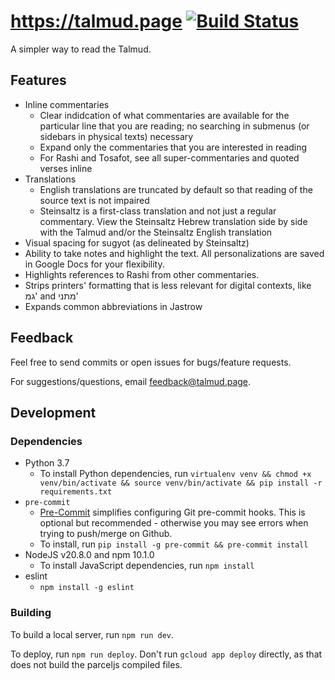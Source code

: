 # https://talmud.page [![Build Status](https://travis-ci.org/ronshapiro/talmud.page.svg?branch=base)](https://travis-ci.org/ronshapiro/talmud.page)

A simpler way to read the Talmud.

## Features

- Inline commentaries
  - Clear indidcation of what commentaries are available for the particular line that you are reading; no searching in submenus (or sidebars in physical texts) necessary
  - Expand only the commentaries that you are interested in reading
  - For Rashi and Tosafot, see all super-commentaries and quoted verses inline
- Translations
  - English translations are truncated by default so that reading of the source text is not impaired
  - Steinsaltz is a first-class translation and not just a regular commentary. View the Steinsaltz Hebrew translation side by side with the Talmud and/or the Steinsaltz English translation
- Visual spacing for sugyot (as delineated by Steinsaltz)
- Ability to take notes and highlight the text. All personalizations are saved in Google Docs for your flexibility.
- Highlights references to Rashi from other commentaries.
- Strips printers' formatting that is less relevant for digital contexts, like גמ' and מתני'
- Expands common abbreviations in Jastrow


## Feedback

Feel free to send commits or open issues for bugs/feature requests.

For suggestions/questions, email feedback@talmud.page.

## Development

### Dependencies

- Python 3.7
    - To install Python dependencies, run
      `virtualenv venv && chmod +x venv/bin/activate && source venv/bin/activate && pip install -r requirements.txt`
- `pre-commit`
    - [Pre-Commit](https://pre-commit.com) simplifies configuring Git pre-commit hooks. This is optional but recommended - otherwise you may see errors when trying to push/merge on Github.
    - To install, run `pip install -g pre-commit && pre-commit install`
- NodeJS v20.8.0 and npm 10.1.0
    - To install JavaScript dependencies, run `npm install`
- eslint
    - `npm install -g eslint`

### Building

To build a local server, run `npm run dev`.

To deploy, run `npm run deploy`. Don't run `gcloud app deploy` directly, as that does not build the parceljs compiled files.
